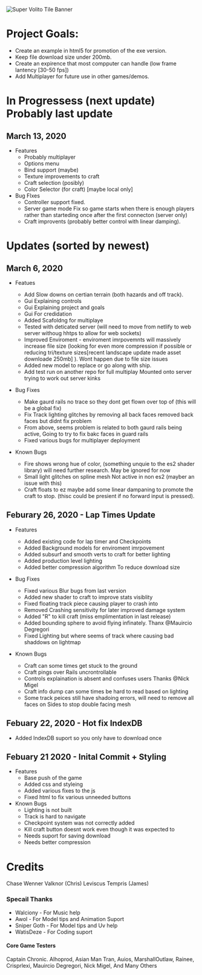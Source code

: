 ![Super Volito Tile Banner](https://supervolito.netlify.com/images/BannerMain.png)

# Project Goals:
* Create an example in html5 for promotion of the exe version.
* Keep file download size under 200mb.
* Create an expirence that most compputer can handle (low frame lantency [30-50 fps])
* Add Multiplayer for future use in other games/demos.

# In Progressess (next update) Probably last update
  ## March 13, 2020
  * Features
    * Probably multiplayer
    * Options menu
    * Bind support (maybe)
    * Texture improvements to craft
    * Craft selection (posibly)
    * Color Selector (for craft) [maybe local only]
  * Bug FIxes
    * Controller support fixed.
    * Server game mode Fix so game starts when there is enough players rather than starteding once after the first connecton (server only)
    * Craft improvents (probably better control with linear damping).
  
# Updates (sorted by newest)
  ## March 6, 2020
  * Featues
    * Add Slow downs on certian terrain (both hazards and off track).
    * Gui Explaining controls
    * Gui Explaining project and goals
    * Gui For credidation
    * Added Scafoldng for multiplaye
    * Tested with deticated server (will need to move from netlify to web server withoug hhtps to allow for web sockets)
    * Improved Enviroment - enviroment imrpovemnts will massively increase file size (looking for even more compression if possible or reducing tri/texture sizes[recent landscape update made asset downloade 250mb] ). Wont happen due to file size issues
    * Added new model to replace or go along with ship.
    * Add test run on another repo for full multiplay Mounted onto server trying to work out server kinks
    
  * Bug Fixes
    * Make gaurd rails no trace so they dont get flown over top of (this will be a global fix)
    * Fix Track lighting glitches by removing all back faces removed back faces but didnt fix problem
    * From above, seems problem is related to both gaurd rails being active, Going to try to fix bakc faces in guard rails
    * Fixed various bugs for multiplayer deployment
    
* Known Bugs
  * Fire shows wrong hue of color, (something unquie to the es2 shader library) will need further research. May be ignored for now
  * Small light glitches on spline mesh Not active in non es2 (mayber an issue with this)
  * Craft floats to ez maybe add some linear dampaning to promote the craft to stop. (thisc could be presient if no forward input is pressed).
## Feburary 26, 2020 - Lap Times Update
* Features
  * Added existing code for lap timer and Checkpoints
  * Added Background models for enviroment imrpovement
  * Added subsurf and smooth verts to craft for better lighting
  * Added production level lighting
  * Added better compression algorithm To reduce download size
  
* Bug Fixes
  * Fixed various Blur bugs from last version
  * Added new shader to craft to improve stats visiblity
  * Fixed floating track piece causing player to crash into
  * Removed Crashing sensitivity for later improved damage system
  * Added "R" to kill craft (miss emplimentation in last release)
  * Added bounding sphere to avoid flying infinately. Thanx @Mauircio Degregori
  * Fixed Lighting but where seems of track where causing bad shaddows on lightmap
  
* Known Bugs
  * Craft can some times get stuck to the ground
  * Craft pings over Rails uncrontrollable
  * Controls explaination is absent and confuses users Thanks @Nick Migel
  * Craft info dump can some times be hard to read based on lighting
  * Some track peices still have shadoing errors, will need to remove all faces on Sides to stop double facing mesh
  
## Febuary 22, 2020 - Hot fix IndexDB
* Added IndexDB suport so you only have to download once

## Febuary 21 2020 - Inital Commit + Styling
* Features 
  * Base push of the game
  * Added css and styleing
  * Added various fixes to the js
  * Fixed html to fix various unneeded buttons
* Known Bugs
  * Lighting is not built
  * Track is hard to navigate
  * Checkpoint system was not correctly added
  * Kill craft button doesnt work even though it was expected to
  * Needs suport for saving download
  * Needs better compression

# Credits
  Chase Wenner
  Valknor (Chris)
  Leviscus Tempris (James)
  
### Specail Thanks
  * Walciony - For Music help
  * Awol - For Model tips and Animation Suport
  * Sniper Goth - For Model tips and Uv help
  * WatisDeze - For Coding suport
  #### Core Game Testers
  Captain Chronic.
  Alhoprod,
  Asian Man Tran,
  Auios,
  MarshallOutlaw,
  Rainee,
  Crisprlexi,
  Mauircio Degregori,
  Nick Migel,
  And Many Others

